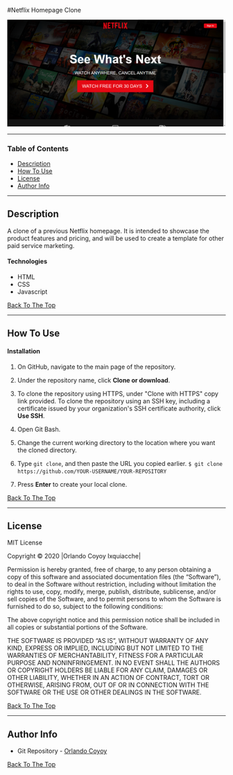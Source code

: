#Netflix Homepage Clone

![Project Image](https://github.com/ocoyoyix/netflixHomeClone/blob/master/img/pageView.png?raw=true)

---

### Table of Contents

- [Description](#description)
- [How To Use](#how-to-use)
- [License](#license)
- [Author Info](#author-info)

---

## Description

A clone of a previous Netflix homepage. It is intended to showcase the product features and pricing, and will be used to create a template for other paid service marketing.

#### Technologies

- HTML
- CSS
- Javascript

[Back To The Top](#netflix-homepage-clone)

---

## How To Use

#### Installation

1. On GitHub, navigate to the main page of the repository.

2. Under the repository name, click **Clone or download**.

3. To clone the repository using HTTPS, under "Clone with HTTPS" copy link provided. To clone the repository using an SSH key, including a certificate issued by your organization's SSH certificate authority, click **Use SSH**.

4. Open Git Bash.

5. Change the current working directory to the location where you want the cloned directory.

6. Type `git clone`, and then paste the URL you copied earlier.
   `$ git clone https://github.com/YOUR-USERNAME/YOUR-REPOSITORY`

7. Press **Enter** to create your local clone.

[Back To The Top](#netflix-homepage-clone)

---

## License

MIT License

Copyright © 2020 |Orlando Coyoy Ixquiacche|

Permission is hereby granted, free of charge, to any person obtaining a copy of this software and associated documentation files (the “Software”), to deal in the Software without restriction, including without limitation the rights to use, copy, modify, merge, publish, distribute, sublicense, and/or sell copies of the Software, and to permit persons to whom the Software is furnished to do so, subject to the following conditions:

The above copyright notice and this permission notice shall be included in all copies or substantial portions of the Software.

THE SOFTWARE IS PROVIDED “AS IS”, WITHOUT WARRANTY OF ANY KIND, EXPRESS OR IMPLIED, INCLUDING BUT NOT LIMITED TO THE WARRANTIES OF MERCHANTABILITY, FITNESS FOR A PARTICULAR PURPOSE AND NONINFRINGEMENT. IN NO EVENT SHALL THE AUTHORS OR COPYRIGHT HOLDERS BE LIABLE FOR ANY CLAIM, DAMAGES OR OTHER LIABILITY, WHETHER IN AN ACTION OF CONTRACT, TORT OR OTHERWISE, ARISING FROM, OUT OF OR IN CONNECTION WITH THE SOFTWARE OR THE USE OR OTHER DEALINGS IN THE SOFTWARE.

[Back To The Top](#netflix-homepage-clone)

---

## Author Info

- Git Repository - [Orlando Coyoy](https://github.com/ocoyoyix)

[Back To The Top](#netflix-homepage-clone)
